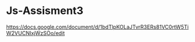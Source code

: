 # Js-Assisment3
https://docs.google.com/document/d/1bdTlpKOLaJTvrR3ERs81VC0rtW5TiW2VUCNIxjWzSOo/edit
